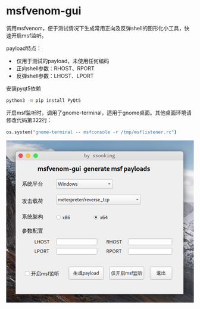 # msfvenom-gui

调用msfvenom，便于测试情况下生成常用正向及反弹shell的图形化小工具，快速开启msf监听。

payload特点：

- ​	仅用于测试的payload，未使用任何编码
- ​	正向shell参数：RHOST、RPORT
- ​	反弹shell参数：LHOST、LPORT

安装pyqt5依赖

```bash
python3 -m pip install PyQt5
```

开启msf监听时，调用了gnome-terminal，适用于gnome桌面。其他桌面环境请修改代码第322行：

```bash
os.system("gnome-terminal -- msfconsole -r /tmp/msflistener.rc")
```



![screen](screen.png)